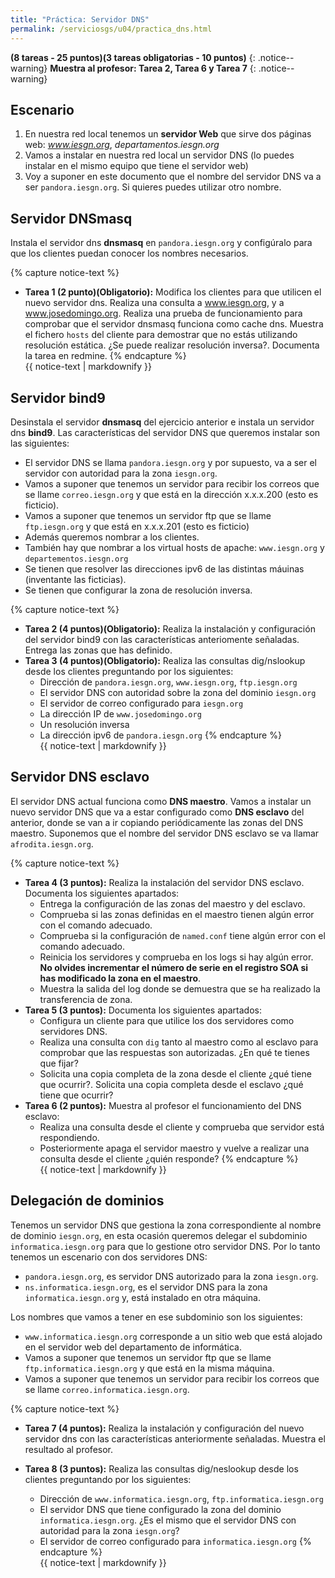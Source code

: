 ```yaml
---
title: "Práctica: Servidor DNS"
permalink: /serviciosgs/u04/practica_dns.html
---
```


**(8 tareas - 25 puntos)(3 tareas obligatorias - 10 puntos)**
{: .notice--warning}
**Muestra al profesor: Tarea 2, Tarea 6 y Tarea 7**
{: .notice--warning}

## Escenario

1. En nuestra red local tenemos un **servidor Web** que sirve dos páginas web: *www.iesgn.org*, *departamentos.iesgn.org*
2. Vamos a instalar en nuestra red local un servidor DNS (lo puedes instalar en el mismo equipo que tiene el servidor web)
3. Voy a suponer en este documento que el nombre del servidor DNS va a ser ``pandora.iesgn.org``. Si quieres puedes utilizar otro nombre.

## Servidor DNSmasq

Instala el servidor dns **dnsmasq** en ``pandora.iesgn.org`` y configúralo para que los clientes puedan conocer los nombres necesarios.

{% capture notice-text %}
* **Tarea 1 (2 punto)(Obligatorio):** Modifica los clientes para que utilicen el nuevo servidor dns. Realiza una consulta a www.iesgn.org, y a www.josedomingo.org. Realiza una prueba de funcionamiento para comprobar que el servidor dnsmasq funciona como cache dns. Muestra el fichero ``hosts`` del cliente para demostrar que no estás utilizando resolución estática. ¿Se puede realizar resolución inversa?. Documenta la tarea en redmine.
{% endcapture %}<div class="notice--info">{{ notice-text | markdownify }}</div>

## Servidor bind9 

Desinstala el servidor **dnsmasq** del ejercicio anterior e instala un servidor dns **bind9**.  Las características del servidor DNS que queremos instalar son las siguientes:

* El servidor DNS se llama ``pandora.iesgn.org`` y por supuesto, va a ser el servidor con autoridad para la zona ``iesgn.org``.
* Vamos a suponer que tenemos un servidor para recibir los correos que se llame ``correo.iesgn.org`` y que está en la dirección x.x.x.200 (esto es ficticio).
* Vamos a suponer que tenemos un servidor ftp que se llame ``ftp.iesgn.org`` y que está en x.x.x.201 (esto es ficticio)
* Además queremos nombrar a los clientes.
* También hay que nombrar a los virtual hosts de apache: ``www.iesgn.org`` y ``departementos.iesgn.org``
* Se tienen que resolver las direcciones ipv6 de las distintas máuinas (inventante las ficticias).
* Se tienen que configurar la zona de resolución inversa.

{% capture notice-text %}
* **Tarea 2 (4 puntos)(Obligatorio):** Realiza la instalación y configuración del servidor bind9 con las características anteriomente señaladas. Entrega las zonas que has definido.
* **Tarea 3 (4 puntos)(Obligatorio):** Realiza las consultas dig/nslookup desde los clientes preguntando por los siguientes:
	* Dirección de ``pandora.iesgn.org``, ``www.iesgn.org``, ``ftp.iesgn.org``
	* El servidor DNS con autoridad sobre la zona del dominio ``iesgn.org``
	* El servidor de correo configurado para ``iesgn.org``
	* La dirección IP de ``www.josedomingo.org``
	* Un resolución inversa
	* La dirección ipv6 de ``pandora.iesgn.org``
{% endcapture %}<div class="notice--info">{{ notice-text | markdownify }}</div>

## Servidor DNS esclavo

El servidor DNS actual funciona como **DNS maestro**. Vamos a instalar un nuevo servidor DNS que va a estar configurado como **DNS esclavo** del anterior, donde se van a ir copiando periódicamente las zonas del DNS maestro. Suponemos que el nombre del servidor DNS esclavo se va llamar ``afrodita.iesgn.org``.

{% capture notice-text %}
* **Tarea 4 (3 puntos):** Realiza la instalación del servidor DNS esclavo. Documenta los siguientes apartados:
	* Entrega la configuración de las zonas del maestro y del esclavo.
	* Comprueba si las zonas definidas en el maestro tienen algún error con el comando adecuado.
	* Comprueba si la configuración de ``named.conf`` tiene algún error con el comando adecuado.
	* Reinicia los servidores y comprueba en los logs si hay algún error. **No olvides incrementar el número de serie en el registro SOA si has modificado la zona en el maestro**.
	* Muestra la salida del log donde se demuestra que se ha realizado la transferencia de zona.
* **Tarea 5 (3 puntos):** Documenta los siguientes apartados:
	* Configura un cliente para que utilice los dos servidores como servidores DNS.
	* Realiza una consulta con ``dig`` tanto al maestro como al esclavo para comprobar que las respuestas son autorizadas. ¿En qué te tienes que fijar?
	* Solicita una copia completa de la zona desde el cliente ¿qué tiene que ocurrir?. Solicita una copia completa desde el esclavo ¿qué tiene que ocurrir?
* **Tarea 6 (2 puntos):** Muestra al profesor el funcionamiento del DNS esclavo:
	* Realiza una consulta desde el cliente y comprueba que servidor está respondiendo.
	* Posteriormente apaga el servidor maestro y vuelve a realizar una consulta desde el cliente ¿quién responde?
{% endcapture %}<div class="notice--info">{{ notice-text | markdownify }}</div>

## Delegación de dominios

Tenemos un servidor DNS que gestiona la zona correspondiente al nombre de dominio ``iesgn.org``, en esta ocasión queremos delegar el subdominio ``informatica.iesgn.org`` para que lo gestione otro servidor DNS. Por lo tanto tenemos un escenario con dos servidores DNS:

* ``pandora.iesgn.org``, es servidor DNS autorizado para la zona ``iesgn.org``.
* ``ns.informatica.iesgn.org``, es el servidor DNS para la zona ``informatica.iesgn.org`` y, está instalado en otra máquina.

Los nombres que vamos a tener en ese subdominio son los siguientes:

* ``www.informatica.iesgn.org`` corresponde a un sitio web que está alojado en el servidor web del departamento de informática.
* Vamos a suponer que tenemos un servidor ftp que se llame ``ftp.informatica.iesgn.org`` y que está en la misma máquina.
* Vamos a suponer que tenemos un servidor para recibir los correos que se llame ``correo.informatica.iesgn.org``.

{% capture notice-text %}
* **Tarea 7 (4 puntos):** Realiza la instalación y configuración del nuevo servidor dns con las características anteriormente señaladas. Muestra el resultado al profesor.
* **Tarea 8 (3 puntos):** Realiza las consultas dig/neslookup desde los clientes preguntando por los siguientes:	

	* Dirección de ``www.informatica.iesgn.org``, ``ftp.informatica.iesgn.org``
	* El servidor DNS que tiene configurado la zona del dominio ``informatica.iesgn.org``. ¿Es el mismo que el servidor DNS con autoridad para la zona ``iesgn.org``?
	* El servidor de correo configurado para ``informatica.iesgn.org``
{% endcapture %}<div class="notice--info">{{ notice-text | markdownify }}</div>